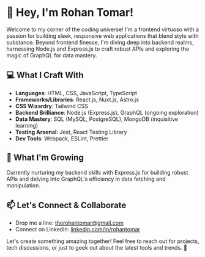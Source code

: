 # 🚀 Hey, I'm Rohan Tomar!

Welcome to my corner of the coding universe! I'm a frontend virtuoso with a passion for building sleek, responsive web applications that blend style with substance. Beyond frontend finesse, I'm diving deep into backend realms, harnessing Node.js and Express.js to craft robust APIs and exploring the magic of GraphQL for data mastery.

## 💻 What I Craft With

- **Languages**: HTML, CSS, JavaScript, TypeScript
- **Frameworks/Libraries**: React.js, Nuxt.js, Astro.js
- **CSS Wizardry**: Tailwind CSS
- **Backend Brilliance**: Node.js (Express.js), GraphQL (ongoing exploration)
- **Data Mastery**: SQL (MySQL, PostgreSQL), MongoDB (inquisitive learning)
- **Testing Arsenal**: Jest, React Testing Library
- **Dev Tools**: Webpack, ESLint, Prettier

## 🌱 What I'm Growing

Currently nurturing my backend skills with Express.js for building robust APIs and delving into GraphQL's efficiency in data fetching and manipulation.

## 📫 Let's Connect & Collaborate

- Drop me a line: [therohantomar@gmail.com](mailto:therohantomar@gmail.com)
- Connect on LinkedIn: [linkedin.com/in/rohantomar](https://www.linkedin.com/in/rohantomar/)


Let's create something amazing together! Feel free to reach out for projects, tech discussions, or just to geek out about the latest tools and trends. 🌟
